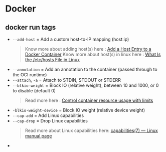 # Docker
## docker run tags
- `--add-host` = Add a custom host-to-IP mapping (host:ip) 
    > Know more about adding host(s) here : [Add a Host Entry to a Docker Container](https://codeopolis.com/posts/add-a-host-entry-to-a-docker-container/)
    > Know more about host(s) in linux here : [What Is the /etc/hosts File in Linux](https://blog.purestorage.com/purely-informational/what-is-the-etc-hosts-file-in-linux/)
- `--annotation` = Add an annotation to the container (passed through to the OCI runtime)
- `--attach`, `-a` = Attach to STDIN, STDOUT or STDERR
- `--blkio-weight` = Block IO (relative weight), between 10 and 1000, or 0 to disable (default 0)
    > Read more here : [Control container resource usage with limits](https://medium.com/@arton.demaku/master-docker-like-a-pro-5-essential-tips-and-tricks-for-devops-engineers-30ef68920188#:~:text=Note%3A%20%2D%2Dblkio,to%20a%20container%3A)
- `-blkio-weight-device` = Block IO weight (relative device weight)
- `--cap-add` = Add Linux capabilities
- `--cap-drop` = Drop Linux capabilities
    > Read more about Linux capabilities here: [capabilities(7) — Linux manual page](https://man7.org/linux/man-pages/man7/capabilities.7.html)
- 